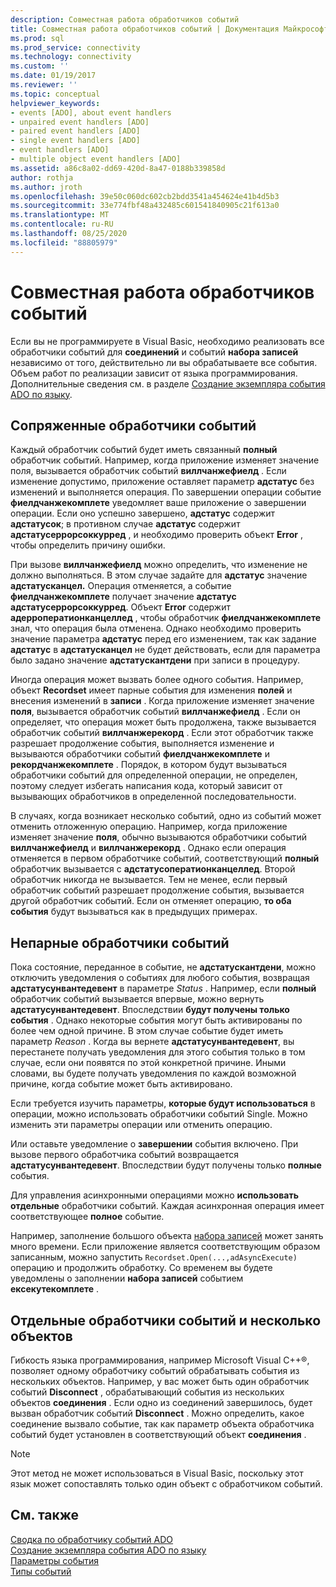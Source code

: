 ```yaml
---
description: Совместная работа обработчиков событий
title: Совместная работа обработчиков событий | Документация Майкрософт
ms.prod: sql
ms.prod_service: connectivity
ms.technology: connectivity
ms.custom: ''
ms.date: 01/19/2017
ms.reviewer: ''
ms.topic: conceptual
helpviewer_keywords:
- events [ADO], about event handlers
- unpaired event handlers [ADO]
- paired event handlers [ADO]
- single event handlers [ADO]
- event handlers [ADO]
- multiple object event handlers [ADO]
ms.assetid: a86c8a02-dd69-420d-8a47-0188b339858d
author: rothja
ms.author: jroth
ms.openlocfilehash: 39e50c060dc602cb2bdd3541a454624e41b4d5b3
ms.sourcegitcommit: 33e774fbf48a432485c601541840905c21f613a0
ms.translationtype: MT
ms.contentlocale: ru-RU
ms.lasthandoff: 08/25/2020
ms.locfileid: "88805979"
---
```

# <a name="how-event-handlers-work-together"></a>Совместная работа обработчиков событий
Если вы не программируете в Visual Basic, необходимо реализовать все обработчики событий для **соединений** и событий **набора записей** независимо от того, действительно ли вы обрабатываете все события. Объем работ по реализации зависит от языка программирования. Дополнительные сведения см. в разделе [Создание экземпляра события ADO по языку](./ado-event-instantiation-by-language.md).  
  
## <a name="paired-event-handlers"></a>Сопряженные обработчики событий  
 Каждый обработчик событий будет иметь связанный **полный** обработчик событий. Например, когда приложение изменяет значение поля, вызывается обработчик событий **виллчанжефиелд** . Если изменение допустимо, приложение оставляет параметр **адстатус** без изменений и выполняется операция. По завершении операции событие **фиелдчанжекомплете** уведомляет ваше приложение о завершении операции. Если оно успешно завершено, **адстатус** содержит **адстатусок**; в противном случае **адстатус** содержит **адстатусеррорсоккурред** , и необходимо проверить объект **Error** , чтобы определить причину ошибки.  
  
 При вызове **виллчанжефиелд** можно определить, что изменение не должно выполняться. В этом случае задайте для **адстатус** значение **адстатусканцел.** Операция отменяется, а событие **фиелдчанжекомплете** получает значение **адстатус** **адстатусеррорсоккурред**. Объект **Error** содержит **адерроператионканцеллед** , чтобы обработчик **фиелдчанжекомплете** знал, что операция была отменена. Однако необходимо проверить значение параметра **адстатус** перед его изменением, так как задание **адстатус** в **адстатусканцел** не будет действовать, если для параметра было задано значение **адстатускантдени** при записи в процедуру.  
  
 Иногда операция может вызвать более одного события. Например, объект **Recordset** имеет парные события для изменения **полей** и внесения изменений в **записи** . Когда приложение изменяет значение **поля**, вызывается обработчик событий **виллчанжефиелд** . Если он определяет, что операция может быть продолжена, также вызывается обработчик событий **виллчанжерекорд** . Если этот обработчик также разрешает продолжение события, выполняется изменение и вызываются обработчики событий **фиелдчанжекомплете** и **рекордчанжекомплете** . Порядок, в котором будут вызываться обработчики событий для определенной операции, не определен, поэтому следует избегать написания кода, который зависит от вызывающих обработчиков в определенной последовательности.  
  
 В случаях, когда возникает несколько событий, одно из событий может отменить отложенную операцию. Например, когда приложение изменяет значение **поля**, обычно вызываются обработчики событий **виллчанжефиелд** и **виллчанжерекорд** . Однако если операция отменяется в первом обработчике событий, соответствующий **полный** обработчик вызывается с **адстатусоператионканцеллед**. Второй обработчик никогда не вызывается. Тем не менее, если первый обработчик событий разрешает продолжение события, вызывается другой обработчик событий. Если он отменяет операцию, **то оба события** будут вызываться как в предыдущих примерах.  
  
## <a name="unpaired-event-handlers"></a>Непарные обработчики событий  
 Пока состояние, переданное в событие, не **адстатускантдени**, можно отключить уведомления о событиях для любого события, возвращая **адстатусунвантедевент** в параметре *Status* . Например, если **полный** обработчик событий вызывается впервые, можно вернуть **адстатусунвантедевент**. Впоследствии **будут получены только события** . Однако некоторые события могут быть активированы по более чем одной причине. В этом случае событие будет иметь параметр *Reason* . Когда вы вернете **адстатусунвантедевент**, вы перестанете получать уведомления для этого события только в том случае, если они появятся по этой конкретной причине. Иными словами, вы будете получать уведомления по каждой возможной причине, когда событие может быть активировано.  
  
 Если требуется изучить параметры, **которые будут использоваться** в операции, можно использовать обработчики событий Single. Можно изменить эти параметры операции или отменить операцию.  
  
 Или оставьте уведомление о **завершении** события включено. При вызове первого обработчика событий возвращается **адстатусунвантедевент**. Впоследствии будут получены только **полные** события.  
  
 Для управления асинхронными операциями можно **использовать отдельные** обработчики событий. Каждая асинхронная операция имеет соответствующее **полное** событие.  
  
 Например, заполнение большого объекта [набора записей](../../reference/ado-api/recordset-object-ado.md) может занять много времени. Если приложение является соответствующим образом записанным, можно запустить `Recordset.Open(...,adAsyncExecute)` операцию и продолжить обработку. Со временем вы будете уведомлены о заполнении **набора записей** событием **ексекутекомплете** .  
  
## <a name="single-event-handlers-and-multiple-objects"></a>Отдельные обработчики событий и несколько объектов  
 Гибкость языка программирования, например Microsoft Visual C++®, позволяет одному обработчику событий обрабатывать события из нескольких объектов. Например, у вас может быть один обработчик событий **Disconnect** , обрабатывающий события из нескольких объектов **соединения** . Если одно из соединений завершилось, будет вызван обработчик событий **Disconnect** . Можно определить, какое соединение вызвало событие, так как параметр объекта обработчика событий будет установлен в соответствующий объект **соединения** .  
  
> [!NOTE]
>  Этот метод не может использоваться в Visual Basic, поскольку этот язык может сопоставлять только один объект с обработчиком событий.  
  
## <a name="see-also"></a>См. также  
 [Сводка по обработчику событий ADO](./ado-event-handler-summary.md)   
 [Создание экземпляра события ADO по языку](./ado-event-instantiation-by-language.md)   
 [Параметры события](./event-parameters.md)   
 [Типы событий](./types-of-events.md)